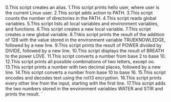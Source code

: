 0.This script creates an alias.
1.This script prints hello user, where user is the current Linux user.
2.This script adds action to PATH.
3.This script counts the number of directories in the PATH.
4.This script reads global variables.
5.This script lists all local variables and environment variables, and functions.
6.This script creates a new local variable.
7.This script creates a new global variable.
8.Thkis script prints the result of the addition of 128 with the value stored in the environment variable TRUEKNOWLEDGE, followed by a new line.
9.This script prints the result of POWER divided by DIVIDE, followed by a new line.
10.This script displays the result of BREATH to the power LOVE.
11.This script converts a number from base 2 to base 10.
12.This script prints all possible combinations of two letters, except oo.
13.This script prints a number with two decimal places, followed by a new line.
14.This script converts a number from base 10 to base 16.
15.This script encodes and decodes text using the rot13 encryption.
16.This script prints every other line from the input, starting with the first line.
17.This script adds the two numbers stored in the environment variables WATER and STIR and prints the result. ` 
